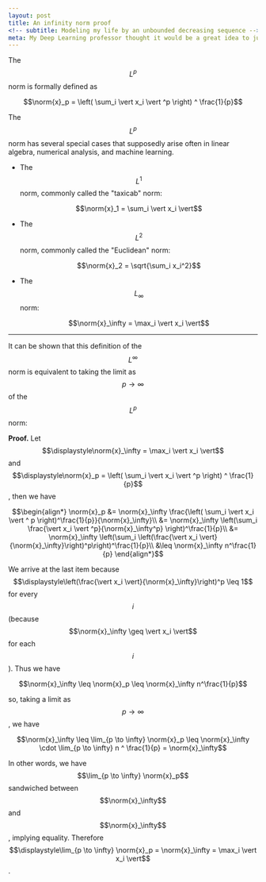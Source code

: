 ```yaml
---
layout: post
title: An infinity norm proof
<!-- subtitle: Modeling my life by an unbounded decreasing sequence -->
meta: My Deep Learning professor thought it would be a great idea to jump his class with a limit proof of lim p -> infty L_p = L_infty
---
```


$$\newcommand{\norm}[1]{\left\lVert#1\right\rVert}$$

The $$L^p$$ norm is formally defined as

$$\norm{x}_p = \left( \sum_i \vert x_i \vert ^p \right) ^ \frac{1}{p}$$

The $$L^p$$ norm has several special cases that supposedly arise often in linear algebra, numerical analysis, and machine learning.

* The $$L^1$$ norm, commonly called the "taxicab" norm:

  $$\norm{x}_1 = \sum_i \vert x_i \vert$$
* The $$L^2$$ norm, commonly called the "Euclidean" norm:

  $$\norm{x}_2 = \sqrt{\sum_i x_i^2}$$
* The $$L_\infty$$ norm:

  $$\norm{x}_\infty = \max_i \vert x_i \vert$$

---

It can be shown that this definition of the $$L^\infty$$ norm is equivalent to taking the limit as $$p \to \infty$$ of the $$L^p$$ norm:

**Proof.** Let $$\displaystyle\norm{x}_\infty = \max_i \vert x_i \vert$$ and $$\displaystyle\norm{x}_p = \left( \sum_i \vert x_i \vert ^p \right) ^ \frac{1}{p}$$, then we have

$$\begin{align*}
\norm{x}_p &= \norm{x}_\infty \frac{\left( \sum_i \vert x_i \vert ^ p \right)^\frac{1}{p}}{\norm{x}_\infty}\\
&= \norm{x}_\infty \left(\sum_i \frac{\vert x_i \vert ^p}{\norm{x}_\infty^p} \right)^\frac{1}{p}\\
&= \norm{x}_\infty \left(\sum_i \left(\frac{\vert x_i \vert}{\norm{x}_\infty}\right)^p\right)^\frac{1}{p}\\
&\leq \norm{x}_\infty n^\frac{1}{p}
\end{align*}$$

We arrive at the last item because $$\displaystyle\left(\frac{\vert x_i \vert}{\norm{x}_\infty}\right)^p \leq 1$$ for every $$i$$ (because $$\norm{x}_\infty \geq \vert x_i \vert$$ for each $$i$$). Thus we have

$$\norm{x}_\infty \leq \norm{x}_p \leq \norm{x}_\infty n^\frac{1}{p}$$

so, taking a limit as $$p \to \infty$$, we have

$$\norm{x}_\infty \leq \lim_{p \to \infty} \norm{x}_p \leq \norm{x}_\infty \cdot \lim_{p \to \infty} n ^ \frac{1}{p} = \norm{x}_\infty$$

In other words, we have $$\lim_{p \to \infty} \norm{x}_p$$ sandwiched between $$\norm{x}_\infty$$ and $$\norm{x}_\infty$$, implying equality. Therefore $$\displaystyle\lim_{p \to \infty} \norm{x}_p = \norm{x}_\infty = \max_i \vert x_i \vert$$.
